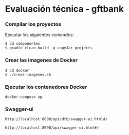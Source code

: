 # Evaluación técnica - gftbank

### Compilar los proyectos
Ejecutar los siguientes comandos:
```
$ cd componentes
$ gradle clean build -q copyJar projects
```
### Crear las imagenes de Docker
```
$ cd docker
$ ./crear-imagenes.sh
```
### Ejecutar los contenedores Docker
```
docker-compose up
```
### Swagger-ui

`http://localhost:8090/api/dtb/swagger-ui.html#/`

`http://localhost:8090/api/swagger-ui.html#/`